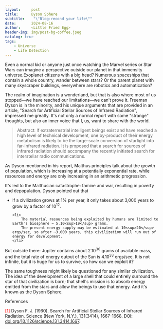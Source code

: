 ```yaml
---
layout:     post
title:      Dyson Sphere
subtitle:    "\"Blog:recond your life\""
date:       2024-08-16
author:     <Little Fried Egg>
header-img: img/post-bg-coffee.jpeg
catalog: true
tags:
    - Universe
    - Life Detection
---
```


Even a normal kid or anyone just once watching the Marvel series or Star Wars can imagine a perspective outside our planet in that immensity universe.Exoplanet citizens with a big head? Numerous spaceships that contain a whole country, wander between stars? Or the parent planet with many skyscraper buildings, everywhere are robotics and automatication?

The realm of imagination is a wonderland, but that is also where most of us stopped—we have reached our limitations—we can't prove it. Freeman Dyson is in the minority, and his unique arguments that are provided in an article, "Search for Artificial Stellar Sources of Infrared Radiation", impressed me greatly. It's not only a normal report with some "strange" thoughts, but also an inner voice that I, us, want to share with the world.

> Abstract: If extraterrestrial intelligent beings exist and have reached a high level of technical development, one by-product of their energy metabolism is likely to be the large-scale conversion of starlight into far-infrared radiation. It is proposed that a search for sources of infrared radiation should accompany the recently initiated search for interstellar radio communications.

As Dyson mentioned in his report, Malthus principles talk about the growth of population, which is increasing at a potentially exponential rate, while resources and energy are only increasing in an arithmetic progression.

It's led to the Malthusian catastrophe: famine and war, resulting in poverty and depopulation. Dyson pointed out that

<ul>
    <li>
        If a civilization grows at 1% per year, it only takes about 3,000 years to grow by a factor of 10<sup>12</sup>.
    </li>

    <li>
        The material resources being exploited by humans are limited to Earth's biosphere ~ 5.10<sup>19</sup> grams.
        The present energy supply may be estimated at 10<sup>20</sup> ergs/sec, so after ~3,000 years, this civilization will run out of energy for development.
    </li>
</ul>

But outside there: Jupiter contains about 2.10<sup>30</sup> grams of available mass, and the total rate of energy output of the Sun is 4.10<sup>33</sup> ergs/sec. It is not infinite, but it is huge for us to survive, so how can we exploit it?

The same toughness might likely be questioned for any similar civilization. The idea of the development of a large shell that could entirely surround the star of that civilization is born; that shell's mission is to absorb energy emitted from the stars and allow the beings to use that energy. And it's known as the Dyson Sphere.

References

<p>
    <span style="color: #FF0000">[1]</span> Dyson F. J. (1960). Search for Artificial Stellar Sources of Infrared Radiation. Science (New York, N.Y.), 131(3414), 1667-1668. DOI: <a href="https://doi.org/10.1126/science.131.3414.1667" target="_blank" rel="noopener noreferrer">doi.org/10.1126/science.131.3414.1667</a>.
</p>

